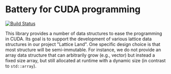 # Battery for CUDA programming

[![Build Status](https://travis-ci.com/lattice-land/cuda-battery.svg?branch=main)](https://travis-ci.com/lattice-land/cuda-battery)

This library provides a number of data structures to ease the programming in CUDA.
Its goal is to support the development of various lattice data structures in our project "Lattice Land".
One specific design choice is that most structure will be semi-immutable.
For instance, we do not provide an array data structure that can arbitrarily grow (e.g., vector) but instead a fixed size array, but still allocated at runtime with a dynamic size (in contrast to `std::array`).
